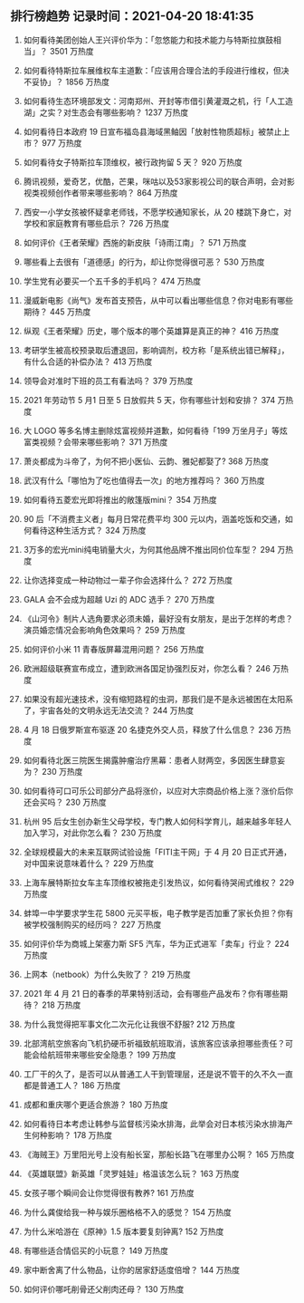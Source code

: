 
## 排行榜趋势 记录时间：2021-04-20 18:41:35
  
  1. 如何看待美团创始人王兴评价华为：「忽悠能力和技术能力与特斯拉旗鼓相当」？ 3501 万热度
    
  2. 如何看待特斯拉车展维权车主道歉：「应该用合理合法的手段进行维权，但决不妥协」？ 1856 万热度
    
  3. 如何看待生态环境部发文：河南郑州、开封等市借引黄灌溉之机，行「人工造湖」之实？对生态会有哪些影响？ 1237 万热度
    
  4. 如何看待日本政府 19 日宣布福岛县海域黑鲉因「放射性物质超标」被禁止上市？ 977 万热度
    
  5. 如何看待女子特斯拉车顶维权，被行政拘留 5 天？ 920 万热度
    
  6. 腾讯视频，爱奇艺，优酷，芒果，咪咕以及53家影视公司的联合声明，会对影视类视频创作者带来哪些影响？ 864 万热度
    
  7. 西安一小学女孩被怀疑拿老师钱，不愿学校通知家长，从 20 楼跳下身亡，对学校和家庭教育有哪些启示？ 726 万热度
    
  8. 如何评价《王者荣耀》西施的新皮肤「诗雨江南」？ 571 万热度
    
  9. 哪些看上去很有「道德感」的行为，却让你觉得很可恶？ 530 万热度
    
  10. 学生党有必要买一个五千多的手机吗？ 474 万热度
    
  11. 漫威新电影《尚气》发布首支预告，从中可以看出哪些信息？你对电影有哪些期待？ 445 万热度
    
  12. 纵观《王者荣耀》历史，哪个版本的哪个英雄算是真正的神？ 416 万热度
    
  13. 考研学生被高校预录取后遭退回，影响调剂，校方称「是系统出错已解释」，有什么合适的补偿办法？ 413 万热度
    
  14. 领导会对准时下班的员工有看法吗？ 379 万热度
    
  15. 2021 年劳动节 5 月1 日至 5 日放假共 5 天，你有哪些计划和安排？ 374 万热度
    
  16. 大 LOGO 等多名博主删除炫富视频并道歉，如何看待「199 万坐月子」等炫富类视频？会带来哪些影响？ 371 万热度
    
  17. 萧炎都成为斗帝了，为何不把小医仙、云韵、雅妃都娶了? 368 万热度
    
  18. 武汉有什么「哪怕为了吃也值得去一次」的地方推荐吗？ 360 万热度
    
  19. 如何看待五菱宏光即将推出的敞篷版mini？ 354 万热度
    
  20. 90 后「不消费主义者」每月日常花费平均 300 元以内，涵盖吃饭和交通，如何看待这种生活方式？ 324 万热度
    
  21. 3万多的宏光mini纯电销量大火，为何其他品牌不推出同价位车型？ 294 万热度
    
  22. 让你选择变成一种动物过一辈子你会选择什么？ 272 万热度
    
  23. GALA 会不会成为超越 Uzi 的 ADC 选手？ 270 万热度
    
  24. 《山河令》制片人选角要求必须未婚，最好没有女朋友，是出于怎样的考虑？演员婚恋情况会影响角色效果吗？ 259 万热度
    
  25. 如何评价小米 11 青春版屏幕混用问题？ 256 万热度
    
  26. 欧洲超级联赛宣布成立，遭到欧洲各国足协强烈反对，你怎么看？ 246 万热度
    
  27. 如果没有超光速技术，没有缩短路程的虫洞，那我们是不是永远被困在太阳系了，宇宙各处的文明永远无法交流？ 244 万热度
    
  28. 4 月 18 日俄罗斯宣布驱逐 20 名捷克外交人员，释放了什么信息？ 236 万热度
    
  29. 如何看待北医三院医生揭露肿瘤治疗黑幕：患者人财两空，多因医生肆意妄为？ 230 万热度
    
  30. 如何看待可口可乐公司部分产品将涨价，以应对大宗商品价格上涨？涨价后你还会买吗？ 230 万热度
    
  31. 杭州 95 后女生创办新生父母学校，专门教人如何科学育儿，越来越多年轻人加入学习，对此你怎么看？ 230 万热度
    
  32. 全球规模最大的未来互联网试验设施「FITI主干网」于 4 月 20 日正式开通，对中国来说意味着什么？ 229 万热度
    
  33. 上海车展特斯拉女车主车顶维权被拖走引发热议，如何看待哭闹式维权？ 229 万热度
    
  34. 蚌埠一中学要求学生花 5800 元买平板，电子教学是否加重了家长负担？你有被学校强制购买的经历吗？ 227 万热度
    
  35. 如何评价华为商城上架塞力斯 SF5 汽车，华为正式进军「卖车」行业？ 224 万热度
    
  36. 上网本（netbook）为什么失败了？ 219 万热度
    
  37. 2021 年 4 月 21 日的春季的苹果特别活动，会有哪些产品发布？你有哪些期待？ 218 万热度
    
  38. 为什么我觉得把军事文化二次元化让我很不舒服? 212 万热度
    
  39. 北部湾航空旅客向飞机扔硬币祈福致航班取消，该旅客应该承担哪些责任？可能会给航班带来哪些安全隐患？ 199 万热度
    
  40. 工厂干的久了，是否可以从普通工人干到管理层，还是说不管干的久不久一直都是普通工人？ 186 万热度
    
  41. 成都和重庆哪个更适合旅游？ 180 万热度
    
  42. 如何看待日本考虑让韩参与监督核污染水排海，此举会对日本核污染水排海产生何种影响？ 178 万热度
    
  43. 《海贼王》万里阳光号上没有船长室，那船长路飞在哪里办公啊？ 165 万热度
    
  44. 《英雄联盟》新英雄「灵罗娃娃」格温该怎么玩？ 163 万热度
    
  45. 女孩子哪个瞬间会让你觉得很有教养? 161 万热度
    
  46. 为什么龚俊给我一种与娱乐圈格格不入的感觉？ 154 万热度
    
  47. 为什么米哈游在《原神》1.5 版本要复刻钟离? 152 万热度
    
  48. 有哪些适合情侣买的小玩意？ 149 万热度
    
  49. 家中断舍离了什么物品，让你的居家舒适度倍增？ 144 万热度
    
  50. 如何评价哪吒削骨还父削肉还母？ 130 万热度
    